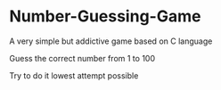 # Number-Guessing-Game
A very simple but addictive game based on C language

Guess the correct number from 1 to 100 

Try to do it lowest attempt possible

